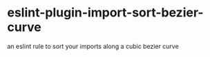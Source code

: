 # eslint-plugin-import-sort-bezier-curve
an eslint rule to sort your imports along a cubic bezier curve
